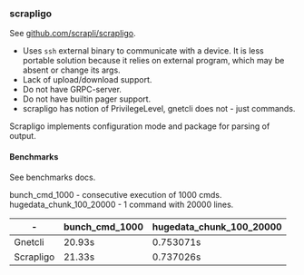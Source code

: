 ### scrapligo

See [github.com/scrapli/scrapligo](https://github.com/scrapli/scrapligo).

- Uses `ssh` external binary to communicate with a device.
  It is less portable solution because it relies on external program, which may be absent or change its args.
- Lack of upload/download support.
- Do not have GRPC-server.
- Do not have builtin pager support.
- scrapligo has notion of PrivilegeLevel, gnetcli does not - just commands.

Scrapligo implements configuration mode and package for parsing of output.

#### Benchmarks

See benchmarks docs.

bunch_cmd_1000 - consecutive execution of 1000 cmds.\
hugedata_chunk_100_20000 - 1 command with 20000 lines.

| -         | bunch_cmd_1000 | hugedata_chunk_100_20000 |
|-----------|----------------|--------------------------|
| Gnetcli   | 20.93s         | 0.753071s                |
| Scrapligo | 21.33s         | 0.737026s                |
